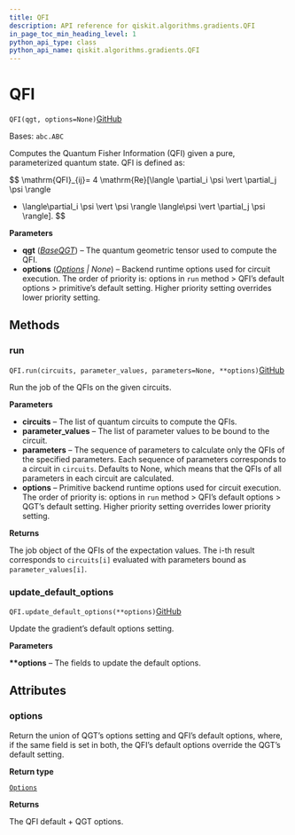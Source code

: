 ```yaml
---
title: QFI
description: API reference for qiskit.algorithms.gradients.QFI
in_page_toc_min_heading_level: 1
python_api_type: class
python_api_name: qiskit.algorithms.gradients.QFI
---
```


# QFI

<span id="qiskit.algorithms.gradients.QFI" />

`QFI(qgt, options=None)`[GitHub](https://github.com/qiskit/qiskit/tree/stable/0.23/qiskit/algorithms/gradients/qfi.py "view source code")

Bases: `abc.ABC`

Computes the Quantum Fisher Information (QFI) given a pure, parameterized quantum state. QFI is defined as:

$$
\mathrm{QFI}_{ij}= 4 \mathrm{Re}[\langle \partial_i \psi \vert  \partial_j \psi \rangle
- \langle\partial_i \psi \vert  \psi \rangle \langle\psi \vert  \partial_j \psi \rangle].
$$

**Parameters**

*   **qgt** ([*BaseQGT*](qiskit.algorithms.gradients.BaseQGT "qiskit.algorithms.gradients.BaseQGT")) – The quantum geometric tensor used to compute the QFI.
*   **options** ([*Options*](qiskit.providers.Options "qiskit.providers.Options") *| None*) – Backend runtime options used for circuit execution. The order of priority is: options in `run` method > QFI’s default options > primitive’s default setting. Higher priority setting overrides lower priority setting.

## Methods

### run

<span id="qiskit.algorithms.gradients.QFI.run" />

`QFI.run(circuits, parameter_values, parameters=None, **options)`[GitHub](https://github.com/qiskit/qiskit/tree/stable/0.23/qiskit/algorithms/gradients/qfi.py "view source code")

Run the job of the QFIs on the given circuits.

**Parameters**

*   **circuits** – The list of quantum circuits to compute the QFIs.
*   **parameter\_values** – The list of parameter values to be bound to the circuit.
*   **parameters** – The sequence of parameters to calculate only the QFIs of the specified parameters. Each sequence of parameters corresponds to a circuit in `circuits`. Defaults to None, which means that the QFIs of all parameters in each circuit are calculated.
*   **options** – Primitive backend runtime options used for circuit execution. The order of priority is: options in `run` method > QFI’s default options > QGT’s default setting. Higher priority setting overrides lower priority setting.

**Returns**

The job object of the QFIs of the expectation values. The i-th result corresponds to `circuits[i]` evaluated with parameters bound as `parameter_values[i]`.

### update\_default\_options

<span id="qiskit.algorithms.gradients.QFI.update_default_options" />

`QFI.update_default_options(**options)`[GitHub](https://github.com/qiskit/qiskit/tree/stable/0.23/qiskit/algorithms/gradients/qfi.py "view source code")

Update the gradient’s default options setting.

**Parameters**

**\*\*options** – The fields to update the default options.

## Attributes

<span id="qiskit.algorithms.gradients.QFI.options" />

### options

Return the union of QGT’s options setting and QFI’s default options, where, if the same field is set in both, the QFI’s default options override the QGT’s default setting.

**Return type**

[`Options`](qiskit.providers.Options "qiskit.providers.options.Options")

**Returns**

The QFI default + QGT options.

